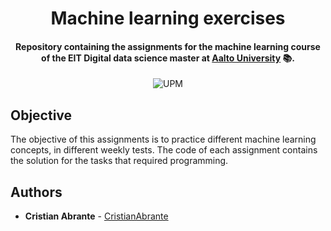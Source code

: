 <h1 align="center">Machine learning exercises</h1>
<h4 align="center">Repository containing the assignments for the machine learning course of the EIT Digital data science master at <a href="https://www.aalto.fi/en">Aalto University</a> 📚.</h4>

<p align="center">
  <img alt="UPM" src="https://img.shields.io/badge/EIT%20Digital-Aalto-blue?style=flat-square">
</p>

## Objective

The objective of this assignments is to practice different machine learning concepts, in different weekly tests. The code of each assignment contains the solution for the tasks that required programming.

## Authors

- **Cristian Abrante** - [CristianAbrante](https://github.com/CristianAbrante)
